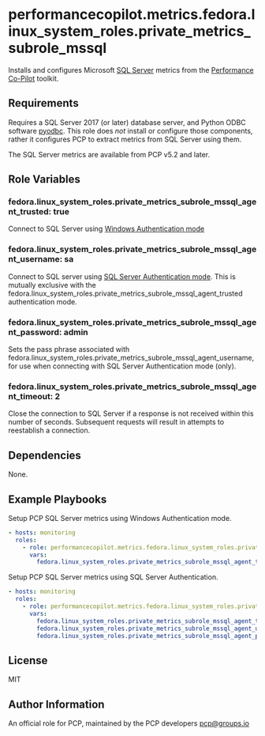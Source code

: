 # performancecopilot.metrics.fedora.linux_system_roles.private_metrics_subrole_mssql

Installs and configures Microsoft [SQL Server](https://docs.microsoft.com/en-us/sql/) metrics from the [Performance Co-Pilot](https://pcp.io/) toolkit.

## Requirements

Requires a SQL Server 2017 (or later) database server, and Python ODBC software [pyodbc](https://docs.microsoft.com/en-us/sql/connect/python/pyodbc/).  This role does *not* install or configure those components, rather it configures PCP to extract metrics from SQL Server using them.

The SQL Server metrics are available from PCP v5.2 and later.

## Role Variables

### fedora.linux_system_roles.private_metrics_subrole_mssql_agent_trusted: true

Connect to SQL Server using [Windows Authentication mode](https://docs.microsoft.com/en-us/sql/relational-databases/security/choose-an-authentication-mode?view=sql-server-ver15#connecting-through-windows-authentication)

### fedora.linux_system_roles.private_metrics_subrole_mssql_agent_username: sa

Connect to SQL server using [SQL Server Authentication mode](https://docs.microsoft.com/en-us/sql/relational-databases/security/choose-an-authentication-mode?view=sql-server-ver15#connecting-through-sql-server-authentication).  This is mutually exclusive with the fedora.linux_system_roles.private_metrics_subrole_mssql_agent_trusted authentication mode.

### fedora.linux_system_roles.private_metrics_subrole_mssql_agent_password: admin

Sets the pass phrase associated with fedora.linux_system_roles.private_metrics_subrole_mssql_agent_username, for use when connecting with SQL Server Authentication mode (only).

### fedora.linux_system_roles.private_metrics_subrole_mssql_agent_timeout: 2

Close the connection to SQL Server if a response is not received within this number of seconds.  Subsequent requests will result in attempts to reestablish a connection.

## Dependencies

None.

## Example Playbooks

Setup PCP SQL Server metrics using Windows Authentication mode.

```yaml
- hosts: monitoring
  roles:
    - role: performancecopilot.metrics.fedora.linux_system_roles.private_metrics_subrole_mssql
      vars:
        fedora.linux_system_roles.private_metrics_subrole_mssql_agent_timeout: 5
```

Setup PCP SQL Server metrics using SQL Server Authentication.

```yaml
- hosts: monitoring
  roles:
    - role: performancecopilot.metrics.fedora.linux_system_roles.private_metrics_subrole_mssql
      vars:
        fedora.linux_system_roles.private_metrics_subrole_mssql_agent_trusted: false
        fedora.linux_system_roles.private_metrics_subrole_mssql_agent_username: sa
        fedora.linux_system_roles.private_metrics_subrole_mssql_agent_password: admin
```

## License

MIT

## Author Information

An official role for PCP, maintained by the PCP developers <pcp@groups.io>
